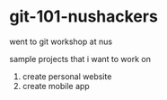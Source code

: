 # git-101-nushackers

went to git workshop at nus

sample projects that i want to work on

1) create personal website
2) create mobile app
